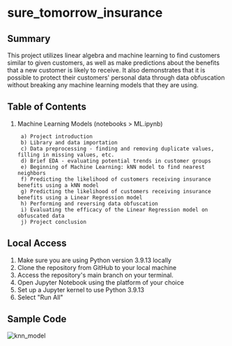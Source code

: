 # sure_tomorrow_insurance

<h2>Summary</h2>

This project utilizes linear algebra and machine learning to find customers similar to given customers, as well as make predictions about the benefits that a new customer is likely to receive. It also demonstrates that it is possible to protect their customers' personal data through data obfuscation without breaking any machine learning models that they are using.

<h2>Table of Contents</h2>

1. Machine Learning Models (notebooks > ML.ipynb)
      
        a) Project introduction
        b) Library and data importation
        c) Data preprocessing - finding and removing duplicate values, filling in missing values, etc.
        d) Brief EDA - evaluating potential trends in customer groups
        e) Beginning of Machine Learning: kNN model to find nearest neighbors
        f) Predicting the likelihood of customers receiving insurance benefits using a kNN model
        g) Predicting the likelihood of customers receiving insurance benefits using a Linear Regression model
        h) Performing and reversing data obfuscation
        i) Evaluating the efficacy of the Linear Regression model on obfuscated data
        j) Project conclusion


<h2>Local Access</h2>

1. Make sure you are using Python version 3.9.13 locally
2. Clone the repository from GitHub to your local machine 
3. Access the repository's main branch on your terminal. 
4. Open Jupyter Notebook using the platform of your choice
5. Set up a Jupyter kernel to use Python 3.9.13
6. Select "Run All"


<h2>Sample Code</h2>

![knn_model](https://github.com/LDeYoung17/sure_tomorrow_insurance/assets/70500225/f1676b3d-90e7-45ec-8d93-ee87415e970e)
